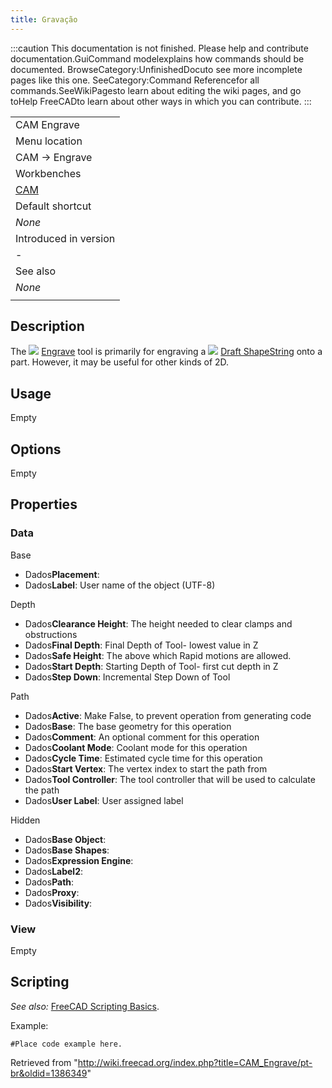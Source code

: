 ```yaml
---
title: Gravação
---
```

:::caution
This documentation is not finished. Please help and contribute documentation.GuiCommand modelexplains how commands should be documented. BrowseCategory:UnfinishedDocuto see more incomplete pages like this one. SeeCategory:Command Referencefor all commands.SeeWikiPagesto learn about editing the wiki pages, and go toHelp FreeCADto learn about other ways in which you can contribute.
:::

|  |
| --- |
| CAM Engrave |
| Menu location |
| CAM → Engrave |
| Workbenches |
| [CAM](/CAM_Workbench "CAM Workbench") |
| Default shortcut |
| *None* |
| Introduced in version |
| - |
| See also |
| *None* |
|  |

## Description

The ![](/images/CAM_Engrave.svg) [Engrave](/CAM_Engrave "CAM Engrave") tool is primarily for engraving a ![](/images/Draft_ShapeString.svg) [Draft ShapeString](/Draft_ShapeString "Draft ShapeString") onto a part. However, it may be useful for other kinds of 2D.

## Usage

Empty

## Options

Empty

## Properties

### Data

Base

* Dados**Placement**:
* Dados**Label**: User name of the object (UTF-8)

Depth

* Dados**Clearance Height**: The height needed to clear clamps and obstructions
* Dados**Final Depth**: Final Depth of Tool- lowest value in Z
* Dados**Safe Height**: The above which Rapid motions are allowed.
* Dados**Start Depth**: Starting Depth of Tool- first cut depth in Z
* Dados**Step Down**: Incremental Step Down of Tool

Path

* Dados**Active**: Make False, to prevent operation from generating code
* Dados**Base**: The base geometry for this operation
* Dados**Comment**: An optional comment for this operation
* Dados**Coolant Mode**: Coolant mode for this operation
* Dados**Cycle Time**: Estimated cycle time for this operation
* Dados**Start Vertex**: The vertex index to start the path from
* Dados**Tool Controller**: The tool controller that will be used to calculate the path
* Dados**User Label**: User assigned label

Hidden

* Dados**Base Object**:
* Dados**Base Shapes**:
* Dados**Expression Engine**:
* Dados**Label2**:
* Dados**Path**:
* Dados**Proxy**:
* Dados**Visibility**:

### View

Empty

## Scripting

*See also:* [FreeCAD Scripting Basics](/FreeCAD_Scripting_Basics "FreeCAD Scripting Basics").

Example:

```
#Place code example here.

```

Retrieved from "<http://wiki.freecad.org/index.php?title=CAM_Engrave/pt-br&oldid=1386349>"